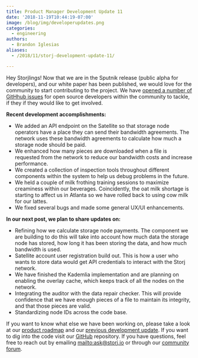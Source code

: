 ```yaml
---
title: Product Manager Development Update 11
date: '2018-11-19T10:44:19-07:00'
image: /blog/img/developerupdates.png
categories:
  - engineering
authors:
  - Brandon Iglesias
aliases:  
  - /2018/11/storj-development-update-11/

---
```

Hey Storjlings! Now that we are in the Sputnik release (public alpha for developers), and our white paper has been published, we would love for the community to start contributing to the project. We have [opened a number of GitHhub issues](https://github.com/storj/storj/issues) for open source developers within the community to tackle, if they if they would like to get involved.

**Recent development accomplishments:**

* We added an API endpoint on the Satellite so that storage node operators have a place they can send their bandwidth agreements. The network uses these bandwidth agreements to calculate how much a storage node should be paid. 
* We enhanced how many pieces are downloaded when a file is requested from the network to reduce our bandwidth costs and increase performance.  
* We created a collection of inspection tools throughout different components within the system to help us debug problems in the future.  
* We held a couple of milk frothing training sessions to maximize creaminess within our beverages. Coincidently, the oat milk shortage is starting to affect us in Atlanta so we have rolled back to using cow milk for our lattes.  
* We fixed several bugs and made some general UX/UI enhancements. 

**In our next post, we plan to share updates on:**

* Refining how we calculate storage node payments. The component we are building to do this will take into account how much data the storage node has stored, how long it has been storing the data, and how much bandwidth is used.  
* Satellite account user registration build out. This is how a user who wants to store data would get API credentials to interact with the Storj network. 
* We have finished the Kademlia implementation and are planning on enabling the overlay cache, which keeps track of all the nodes on the network.  
* Integrating the auditor with the data repair checker. This will provide confidence that we have enough pieces of a file to maintain its integrity, and that those pieces are valid.  
* Standardizing node IDs across the code base.  

If you want to know what else we have been working on, please take a look at our [product roadmap](https://storjlabs.aha.io/published/01ee405b4bd8d14208c5256d70d73a38?page=1) and our [previous development update](https://storj.io/blog/2018/11/product-manager-development-update-10/). If you want to dig into the code visit our [GitHub](https://github.com/storj/storj) repository. If you have questions, feel free to reach out by emailing <mailto:ask@storj.io> or through our [community forum](https://community.storj.io/).
